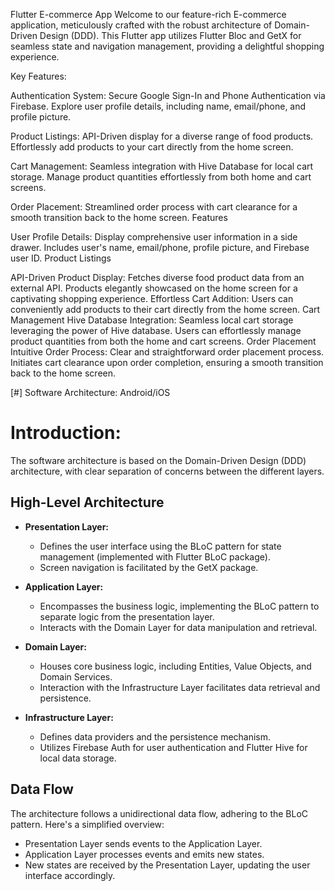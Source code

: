 Flutter E-commerce App
Welcome to our feature-rich E-commerce application, meticulously crafted with the robust architecture of Domain-Driven Design (DDD). This Flutter app utilizes Flutter Bloc and GetX for seamless state and navigation management, providing a delightful shopping experience.

Key Features:

Authentication System:
Secure Google Sign-In and Phone Authentication via Firebase.
Explore user profile details, including name, email/phone, and profile picture.

Product Listings:
API-Driven display for a diverse range of food products.
Effortlessly add products to your cart directly from the home screen.

Cart Management:
Seamless integration with Hive Database for local cart storage.
Manage product quantities effortlessly from both home and cart screens.

Order Placement:
Streamlined order process with cart clearance for a smooth transition back to the home screen.
Features

User Profile Details:
Display comprehensive user information in a side drawer.
Includes user's name, email/phone, profile picture, and Firebase user ID.
Product Listings

API-Driven Product Display:
Fetches diverse food product data from an external API.
Products elegantly showcased on the home screen for a captivating shopping experience.
Effortless Cart Addition:
Users can conveniently add products to their cart directly from the home screen.
Cart Management
Hive Database Integration:
Seamless local cart storage leveraging the power of Hive database.
Users can effortlessly manage product quantities from both the home and cart screens.
Order Placement
Intuitive Order Process:
Clear and straightforward order placement process.
Initiates cart clearance upon order completion, ensuring a smooth transition back to the home screen.

[#] Software Architecture: Android/iOS
 # Introduction:
The software architecture is based on the Domain-Driven Design (DDD) architecture, with clear separation of concerns 
between the different layers.

## High-Level Architecture

- **Presentation Layer:**
  - Defines the user interface using the BLoC pattern for state management (implemented with Flutter BLoC package).
  - Screen navigation is facilitated by the GetX package.

- **Application Layer:**
  - Encompasses the business logic, implementing the BLoC pattern to separate logic from the presentation layer.
  - Interacts with the Domain Layer for data manipulation and retrieval.

- **Domain Layer:**
  - Houses core business logic, including Entities, Value Objects, and Domain Services.
  - Interaction with the Infrastructure Layer facilitates data retrieval and persistence.

- **Infrastructure Layer:**
  - Defines data providers and the persistence mechanism.
  - Utilizes Firebase Auth for user authentication and Flutter Hive for local data storage.

## Data Flow

The architecture follows a unidirectional data flow, adhering to the BLoC pattern. Here's a simplified overview:
- Presentation Layer sends events to the Application Layer.
- Application Layer processes events and emits new states.
- New states are received by the Presentation Layer, updating the user interface accordingly.

